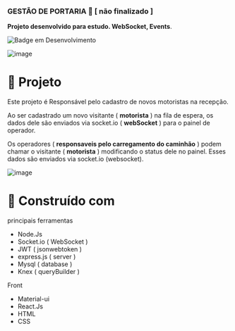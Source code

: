 ### GESTÃO DE PORTARIA 🎈 [ não finalizado ]

**Projeto desenvolvido para estudo. WebSocket, Events**.

![Badge em Desenvolvimento](http://img.shields.io/static/v1?label=STATUS&message=EM%20DESENVOLVIMENTO&color=GREEN&style=for-the-badge)

![image](https://user-images.githubusercontent.com/69175890/166339282-5795d22a-a9fb-43ec-aa39-957cbfb1c4f5.png)


# 🛑 Projeto

Este projeto é Responsável  pelo cadastro de novos motoristas na recepção.

Ao ser cadastrado um novo visitante (  **motorista** ) na fila de espera, os dados dele são enviados via socket.io ( **webSocket** ) para o painel de operador.

Os operadores ( **responsaveis pelo carregamento do caminhão** ) podem chamar o visitante (  **motorista** ) modificando o status dele no painel.
Esses dados são enviados via socket.io (websocket).

![image](https://user-images.githubusercontent.com/69175890/166340844-08dd19c9-2dcf-4a77-ae77-84322fef3dd8.png)

# 👷 Construído com 
principais ferramentas 
* Node.Js
* Socket.io ( WebSocket )
* JWT ( jsonwebtoken ) 
* express.js ( server )
* Mysql ( database ) 
* Knex ( queryBuilder )

Front 
- Material-ui
- React.Js
- HTML 
- CSS
